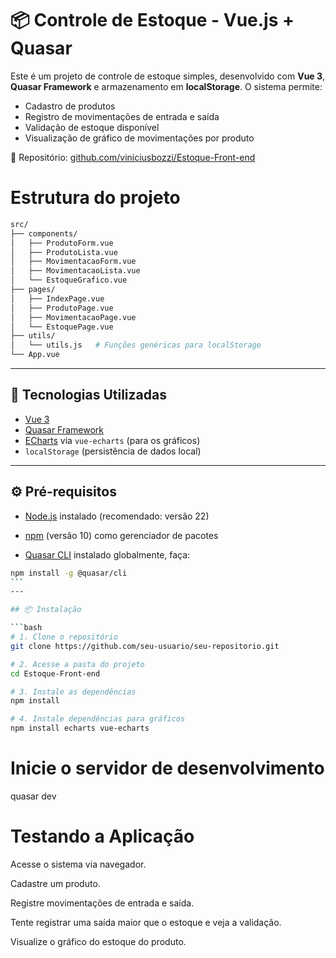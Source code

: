 # 📦 Controle de Estoque - Vue.js + Quasar

Este é um projeto de controle de estoque simples, desenvolvido com **Vue 3**, **Quasar Framework** e armazenamento em **localStorage**. O sistema permite:

- Cadastro de produtos
- Registro de movimentações de entrada e saída
- Validação de estoque disponível
- Visualização de gráfico de movimentações por produto

🔗 Repositório: [github.com/viniciusbozzi/Estoque-Front-end](https://github.com/viniciusbozzi/Estoque-Front-end)

# Estrutura do projeto

```bash
src/
├── components/
│   ├── ProdutoForm.vue
│   ├── ProdutoLista.vue
│   ├── MovimentacaoForm.vue
│   ├── MovimentacaoLista.vue
│   └── EstoqueGrafico.vue
├── pages/
│   ├── IndexPage.vue
│   ├── ProdutoPage.vue
│   ├── MovimentacaoPage.vue
│   └── EstoquePage.vue
├── utils/
│   └── utils.js   # Funções genéricas para localStorage
└── App.vue
```

---

## 🚀 Tecnologias Utilizadas

- [Vue 3](https://vuejs.org/)
- [Quasar Framework](https://quasar.dev/)
- [ECharts](https://echarts.apache.org/) via `vue-echarts` (para os gráficos)
- `localStorage` (persistência de dados local)

---

## ⚙️ Pré-requisitos

- [Node.js](https://nodejs.org/) instalado (recomendado: versão 22)
- [npm](https://www.npmjs.com/) (versão 10) como gerenciador de pacotes

- [Quasar CLI](https://quasar.dev/start/quasar-cli) instalado globalmente, faça:

````bash
npm install -g @quasar/cli
```
---

## 📦 Instalação

```bash
# 1. Clone o repositório
git clone https://github.com/seu-usuario/seu-repositorio.git

# 2. Acesse a pasta do projeto
cd Estoque-Front-end

# 3. Instale as dependências
npm install

# 4. Instale dependências para gráficos
npm install echarts vue-echarts
````

# Inicie o servidor de desenvolvimento

quasar dev

# Testando a Aplicação

Acesse o sistema via navegador.

Cadastre um produto.

Registre movimentações de entrada e saída.

Tente registrar uma saída maior que o estoque e veja a validação.

Visualize o gráfico do estoque do produto.
